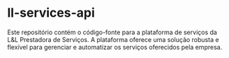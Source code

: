 # ll-services-api
Este repositório contém o código-fonte para a plataforma de serviços da L&amp;L Prestadora de Serviços. A plataforma oferece uma solução robusta e flexível para gerenciar e automatizar os serviços oferecidos pela empresa.
